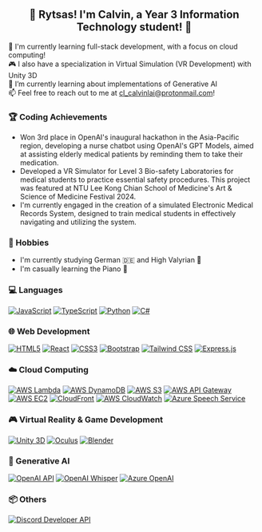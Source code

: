 <h2 align="center">🌟 Rytsas! I'm Calvin, a Year 3 Information Technology student! 👋</h2>

🚀 I'm currently learning full-stack development, with a focus on cloud computing!<br>
🎮 I also have a specialization in Virtual Simulation (VR Development) with Unity 3D<br>
🌱 I’m currently learning about implementations of Generative AI<br>
📫 Feel free to reach out to me at cl_calvinlai@protonmail.com!<br>

### 🏆 Coding Achievements

- Won 3rd place in OpenAI's inaugural hackathon in the Asia-Pacific region, developing a nurse chatbot using OpenAI's GPT Models, aimed at assisting elderly medical patients by reminding them to take their medication.
- Developed a VR Simulator for Level 3 Bio-safety Laboratories for medical students to practice essential safety procedures. This project was featured at NTU Lee Kong Chian School of Medicine's Art & Science of Medicine Festival 2024.
- I'm currently engaged in the creation of a simulated Electronic Medical Records System, designed to train medical students in effectively navigating and utilizing the system.

### 🎨 Hobbies

- I'm currently studying German 🇩🇪 and High Valyrian 🐉
- I'm casually learning the Piano 🎹

### 💻 Languages

[![JavaScript](https://img.shields.io/badge/JavaScript-%23F7DF1E.svg?style=for-the-badge&logo=JavaScript&logoColor=black)](https://developer.mozilla.org/en-US/docs/Web/JavaScript)
[![TypeScript](https://img.shields.io/badge/TypeScript-%23007ACC.svg?style=for-the-badge&logo=TypeScript&logoColor=white)](https://www.typescriptlang.org/)
[![Python](https://img.shields.io/badge/Python-%233776AB.svg?style=for-the-badge&logo=Python&logoColor=white)](https://www.python.org/)
[![C#](https://img.shields.io/badge/C%23-%23239120.svg?style=for-the-badge&logo=csharp&logoColor=white)](https://learn.microsoft.com/en-us/dotnet/csharp/)

### 🌐 Web Development

[![HTML5](https://img.shields.io/badge/HTML5-%23E34F26.svg?style=for-the-badge&logo=HTML5&logoColor=white)](https://developer.mozilla.org/en-US/docs/Web/HTML)
[![React](https://img.shields.io/badge/React-%2361DAFB.svg?style=for-the-badge&logo=React&logoColor=white)](https://reactjs.org/)
[![CSS3](https://img.shields.io/badge/CSS3-%231572B6.svg?style=for-the-badge&logo=CSS3&logoColor=white)](https://developer.mozilla.org/en-US/docs/Web/CSS)
[![Bootstrap](https://img.shields.io/badge/Bootstrap-%23563D7C.svg?style=for-the-badge&logo=Bootstrap&logoColor=white)](https://getbootstrap.com/)
[![Tailwind CSS](https://img.shields.io/badge/Tailwind%20CSS-%2306B6D4.svg?style=for-the-badge&logo=Tailwind%20CSS&logoColor=white)](https://tailwindcss.com/)
[![Express.js](https://img.shields.io/badge/Express.js-%23404d59.svg?style=for-the-badge&logo=express&logoColor=white)](https://expressjs.com/)

### ☁️ Cloud Computing

[![AWS Lambda](https://img.shields.io/badge/AWS_Lambda-%23FF9900.svg?style=for-the-badge&logo=awslambda&logoColor=white)](https://aws.amazon.com/lambda/)
[![AWS DynamoDB](https://img.shields.io/badge/AWS_DynamoDB-%234053D6.svg?style=for-the-badge&logo=amazondynamodb&logoColor=white)](https://docs.aws.amazon.com/dynamodb/)
[![AWS S3](https://img.shields.io/badge/AWS_S3-%23569A31.svg?style=for-the-badge&logo=amazons3&logoColor=white)](https://aws.amazon.com/s3/)
[![AWS API Gateway](https://img.shields.io/badge/AWS_API_Gateway-%23FF4F8B.svg?style=for-the-badge&logo=amazonapigateway&logoColor=white)](https://aws.amazon.com/api-gateway/)
[![AWS EC2](https://img.shields.io/badge/AWS_EC2-%23FF9900.svg?style=for-the-badge&logo=amazonec2&logoColor=white)](https://aws.amazon.com/ec2/)
[![CloudFront](https://img.shields.io/badge/CloudFront-%237A00FF.svg?style=for-the-badge&logo=Amazon%20AWS&logoColor=white)](https://aws.amazon.com/cloudfront/)
[![AWS CloudWatch](https://img.shields.io/badge/AWS_CloudWatch-%23232F3E.svg?style=for-the-badge&logo=amazoncloudwatch&logoColor=white)](https://docs.aws.amazon.com/cloudwatch/)
[![Azure Speech Service](https://img.shields.io/badge/Azure_Speech_Service-%230072C6.svg?style=for-the-badge&logo=microsoft-azure&logoColor=white)](https://azure.microsoft.com/)

### 🎮 Virtual Reality & Game Development

[![Unity 3D](https://img.shields.io/badge/Unity_3D-%23000000.svg?style=for-the-badge&logo=unity&logoColor=white)](https://unity.com/)
[![Oculus](https://img.shields.io/badge/Oculus-%23000000.svg?style=for-the-badge&logo=oculus&logoColor=white)](https://www.oculus.com/)
[![Blender](https://img.shields.io/badge/Blender-%23F5792A.svg?style=for-the-badge&logo=blender&logoColor=white)](https://www.blender.org/)

### 🤖 Generative AI

[![OpenAI API](https://img.shields.io/badge/OpenAI_API-%234EA94B.svg?style=for-the-badge&logo=openai&logoColor=white)](https://openai.com/)
[![OpenAI Whisper](https://img.shields.io/badge/OpenAI_Whisper-%234EA94B.svg?style=for-the-badge&logo=openai&logoColor=white)](https://openai.com/research/whisper)
[![Azure OpenAI](https://img.shields.io/badge/Azure_OpenAI-%230072C6.svg?style=for-the-badge&logo=openai&logoColor=white)](https://azure.microsoft.com/)

### 📦 Others

[![Discord Developer API](https://img.shields.io/badge/Discord_Developer_API-%237289DA.svg?style=for-the-badge&logo=discord&logoColor=white)](https://discord.com/developers/docs/intro)
